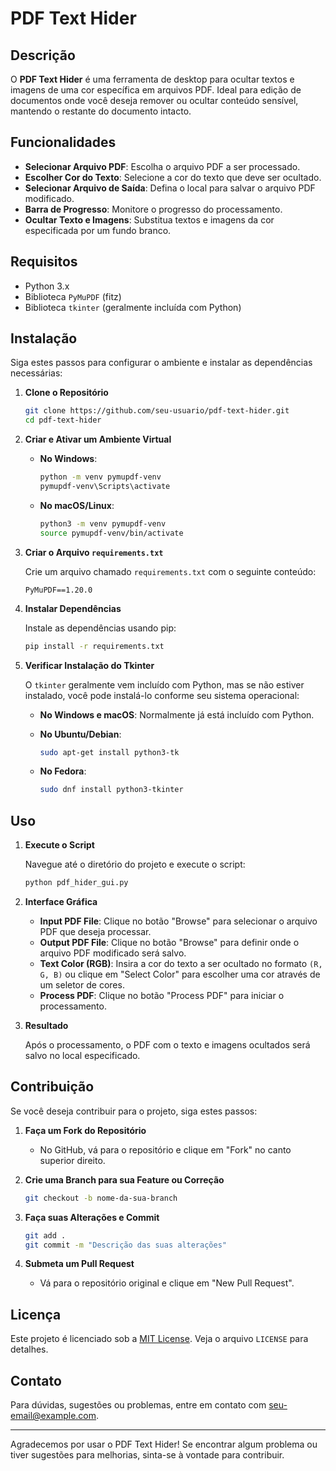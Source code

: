 # PDF Text Hider

## Descrição

O **PDF Text Hider** é uma ferramenta de desktop para ocultar textos e imagens de uma cor específica em arquivos PDF. Ideal para edição de documentos onde você deseja remover ou ocultar conteúdo sensível, mantendo o restante do documento intacto.

## Funcionalidades

- **Selecionar Arquivo PDF**: Escolha o arquivo PDF a ser processado.
- **Escolher Cor do Texto**: Selecione a cor do texto que deve ser ocultado.
- **Selecionar Arquivo de Saída**: Defina o local para salvar o arquivo PDF modificado.
- **Barra de Progresso**: Monitore o progresso do processamento.
- **Ocultar Texto e Imagens**: Substitua textos e imagens da cor especificada por um fundo branco.

## Requisitos

- Python 3.x
- Biblioteca `PyMuPDF` (fitz)
- Biblioteca `tkinter` (geralmente incluída com Python)

## Instalação

Siga estes passos para configurar o ambiente e instalar as dependências necessárias:

1. **Clone o Repositório**

   ```bash
   git clone https://github.com/seu-usuario/pdf-text-hider.git
   cd pdf-text-hider
   ```

2. **Criar e Ativar um Ambiente Virtual**

   - **No Windows**:

     ```bash
     python -m venv pymupdf-venv
     pymupdf-venv\Scripts\activate
     ```

   - **No macOS/Linux**:

     ```bash
     python3 -m venv pymupdf-venv
     source pymupdf-venv/bin/activate
     ```

3. **Criar o Arquivo `requirements.txt`**

   Crie um arquivo chamado `requirements.txt` com o seguinte conteúdo:

   ```text
   PyMuPDF==1.20.0
   ```

4. **Instalar Dependências**

   Instale as dependências usando pip:

   ```bash
   pip install -r requirements.txt
   ```

5. **Verificar Instalação do Tkinter**

   O `tkinter` geralmente vem incluído com Python, mas se não estiver instalado, você pode instalá-lo conforme seu sistema operacional:

   - **No Windows e macOS**: Normalmente já está incluído com Python.
   - **No Ubuntu/Debian**:

     ```bash
     sudo apt-get install python3-tk
     ```

   - **No Fedora**:

     ```bash
     sudo dnf install python3-tkinter
     ```

## Uso

1. **Execute o Script**

   Navegue até o diretório do projeto e execute o script:

   ```bash
   python pdf_hider_gui.py
   ```

2. **Interface Gráfica**

   - **Input PDF File**: Clique no botão "Browse" para selecionar o arquivo PDF que deseja processar.
   - **Output PDF File**: Clique no botão "Browse" para definir onde o arquivo PDF modificado será salvo.
   - **Text Color (RGB)**: Insira a cor do texto a ser ocultado no formato `(R, G, B)` ou clique em "Select Color" para escolher uma cor através de um seletor de cores.
   - **Process PDF**: Clique no botão "Process PDF" para iniciar o processamento.

3. **Resultado**

   Após o processamento, o PDF com o texto e imagens ocultados será salvo no local especificado.

## Contribuição

Se você deseja contribuir para o projeto, siga estes passos:

1. **Faça um Fork do Repositório**

   - No GitHub, vá para o repositório e clique em "Fork" no canto superior direito.

2. **Crie uma Branch para sua Feature ou Correção**

   ```bash
   git checkout -b nome-da-sua-branch
   ```

3. **Faça suas Alterações e Commit**

   ```bash
   git add .
   git commit -m "Descrição das suas alterações"
   ```

4. **Submeta um Pull Request**

   - Vá para o repositório original e clique em "New Pull Request".

## Licença

Este projeto é licenciado sob a [MIT License](LICENSE). Veja o arquivo `LICENSE` para detalhes.

## Contato

Para dúvidas, sugestões ou problemas, entre em contato com [seu-email@example.com](mailto:seu-email@example.com).

---

Agradecemos por usar o PDF Text Hider! Se encontrar algum problema ou tiver sugestões para melhorias, sinta-se à vontade para contribuir.

